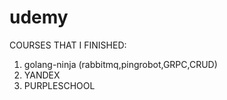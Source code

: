 # udemy
COURSES THAT I FINISHED:
1. golang-ninja (rabbitmq,pingrobot,GRPC,CRUD)
2. YANDEX
3. PURPLESCHOOL
